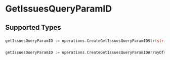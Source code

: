 # GetIssuesQueryParamID


## Supported Types

### 

```go
getIssuesQueryParamID := operations.CreateGetIssuesQueryParamIDStr(string{/* values here */})
```

### 

```go
getIssuesQueryParamID := operations.CreateGetIssuesQueryParamIDArrayOfstr([]string{/* values here */})
```


